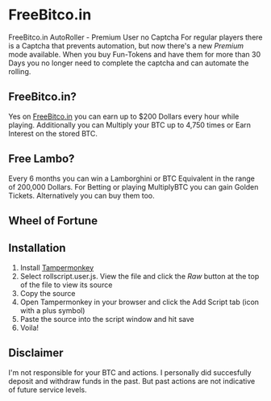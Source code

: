 # FreeBitco.in
FreeBitco.in AutoRoller - Premium User no Captcha
For regular players there is a Captcha that prevents automation, but now there's a new *Premium* mode available. When you buy Fun-Tokens and have them for more than 30 Days you no longer need to complete the captcha and can automate the rolling.
## FreeBitco.in?
Yes on [FreeBitco.in](https://freebitco.in/?r=40785151) you can earn up to $200 Dollars every hour while playing.
Additionally you can Multiply your BTC up to 4,750 times or Earn Interest on the stored BTC.
## Free Lambo?
Every 6 months you can win a Lamborghini or BTC Equivalent in the range of 200,000 Dollars. For Betting or playing MultiplyBTC you can gain Golden Tickets. Alternatively you can buy them too.
## Wheel of Fortune

## Installation
1. Install [Tampermonkey](https://tampermonkey.net/)
1. Select rollscript.user.js. View the file and click the _Raw_ button at the top of the file to view its source
1. Copy the source
1. Open Tampermonkey in your browser and click the Add Script tab (icon with a plus symbol)
1. Paste the source into the script window and hit save
1. Voila!
## Disclaimer
I'm not responsible for your BTC and actions.
I personally did succesfully deposit and withdraw funds in the past. But past actions are not indicative of future service levels.
